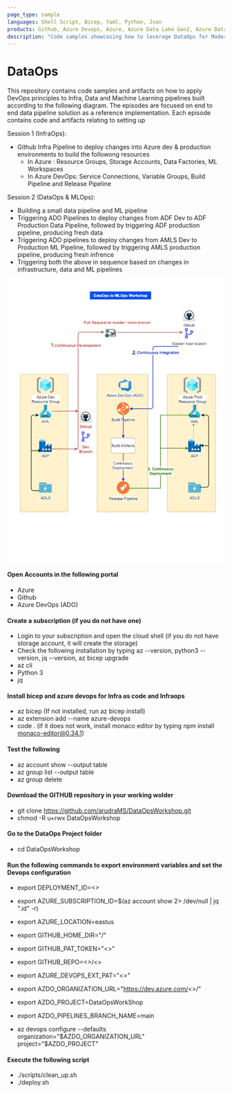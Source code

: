 ```yaml
---
page_type: sample
languages: Shell Script, Bicep, Yaml, Python, Json
products: Github, Azure Devops, Azure, Azure Data Lake Gen2, Azure Data Factory, Azure Ml Studio
description: "Code samples showcasing how to leverage DataOps for Modern Data Estate"
---
```


# DataOps
This repository contains code samples and artifacts on how to apply DevOps principles to Infra, Data and Machine Learning pipelines built according to the following diagram. The episodes are focused on end to end data pipeline solution as a reference implementation. Each episode contains code and artifacts relating to setting up

Session 1 (InfraOps):
- Github Infra Pipeline to deploy changes into Azure dev & production environments to build the followong resources
    * In Azure : Resource Groups, Storage Accounts, Data Factories, ML Workspaces
    * In Azure DevOps: Service Connections, Variable Groups, Build Pipeline and Release Pipeline

Session 2 (DataOps & MLOps):
- Building a small data pipeline and ML pipeline
- Triggering ADO Pipelines to deploy changes from ADF Dev to ADF Production Data Pipeline, followed by triggering ADF production pipeline, producing fresh data
- Triggering ADO pipelines to deploy changes from AMLS Dev to Production ML Pipeline, followed by triggering AMLS production pipeline, producing fresh infrence
- Triggering both the above in sequence based on changes in infrastructure, data and ML pipelines

![Architecture](docs/images/DataOpsToMLOps.drawio.png?raw=true "Architecture")


#### Open Accounts in the following portal
- Azure
- Github
- Azure DevOps (ADO)

#### Create a subscription (if you do not have one)
- Login to your subscription and open the cloud shell (if you do not have storage account, it will create the storage)
- Check the following installation by typing az --version, python3 --version, jq --version, az bicep upgrade
- az cli
- Python 3
- jq

#### Install bicep and azure devops for Infra as code and Infraops
- az bicep (If not installed, run az bicep install)
- az extension add --name azure-devops
- code . (if it does not work, install monaco editor by typing npm install monaco-editor@0.34.1)

#### Test the following
- az account show --output table
- az group list --output table
- az group delete 

#### Download the GITHUB repository in your working wolder
- git clone https://github.com/arudraMS/DataOpsWorkshop.git
- chmod -R u+rwx DataOpsWorkshop

#### Go to the DataOps Project folder
- cd DataOpsWorkshop

#### Run the following commands to export environment variables and set the Devops configuration
- export DEPLOYMENT_ID=<>
- export AZURE_SUBSCRIPTION_ID=$(az account show 2> /dev/null | jq ".id" -r)
- export AZURE_LOCATION=eastus

- export GITHUB_HOME_DIR="/"
- export GITHUB_PAT_TOKEN="<>"
- export GITHUB_REPO=<>/<>

- export AZURE_DEVOPS_EXT_PAT="<>"
- export AZDO_ORGANIZATION_URL="https://dev.azure.com/<>/"
- export AZDO_PROJECT=DataOpsWorkShop
- export AZDO_PIPELINES_BRANCH_NAME=main
- az devops configure --defaults organization="$AZDO_ORGANIZATION_URL" project="$AZDO_PROJECT"

#### Execute the following script	
- ./scripts/clean_up.sh
- ./deploy.sh
